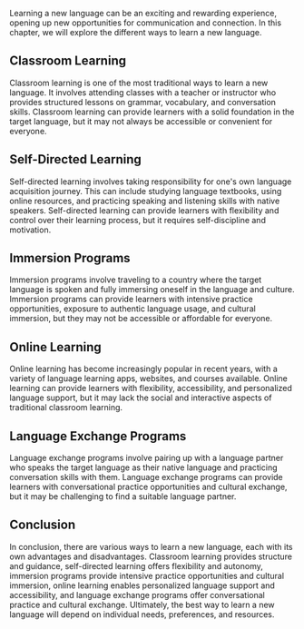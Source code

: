
Learning a new language can be an exciting and rewarding experience, opening up new opportunities for communication and connection. In this chapter, we will explore the different ways to learn a new language.

Classroom Learning
------------------

Classroom learning is one of the most traditional ways to learn a new language. It involves attending classes with a teacher or instructor who provides structured lessons on grammar, vocabulary, and conversation skills. Classroom learning can provide learners with a solid foundation in the target language, but it may not always be accessible or convenient for everyone.

Self-Directed Learning
----------------------

Self-directed learning involves taking responsibility for one's own language acquisition journey. This can include studying language textbooks, using online resources, and practicing speaking and listening skills with native speakers. Self-directed learning can provide learners with flexibility and control over their learning process, but it requires self-discipline and motivation.

Immersion Programs
------------------

Immersion programs involve traveling to a country where the target language is spoken and fully immersing oneself in the language and culture. Immersion programs can provide learners with intensive practice opportunities, exposure to authentic language usage, and cultural immersion, but they may not be accessible or affordable for everyone.

Online Learning
---------------

Online learning has become increasingly popular in recent years, with a variety of language learning apps, websites, and courses available. Online learning can provide learners with flexibility, accessibility, and personalized language support, but it may lack the social and interactive aspects of traditional classroom learning.

Language Exchange Programs
--------------------------

Language exchange programs involve pairing up with a language partner who speaks the target language as their native language and practicing conversation skills with them. Language exchange programs can provide learners with conversational practice opportunities and cultural exchange, but it may be challenging to find a suitable language partner.

Conclusion
----------

In conclusion, there are various ways to learn a new language, each with its own advantages and disadvantages. Classroom learning provides structure and guidance, self-directed learning offers flexibility and autonomy, immersion programs provide intensive practice opportunities and cultural immersion, online learning enables personalized language support and accessibility, and language exchange programs offer conversational practice and cultural exchange. Ultimately, the best way to learn a new language will depend on individual needs, preferences, and resources.


